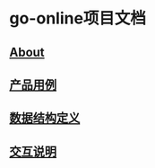 # go-online项目文档

## [About](00_About.md)

## [产品用例](01_用例文档.md)

## [数据结构定义](02_数据结构定义文档.md)

## [交互说明](03_交互说明文档.md)